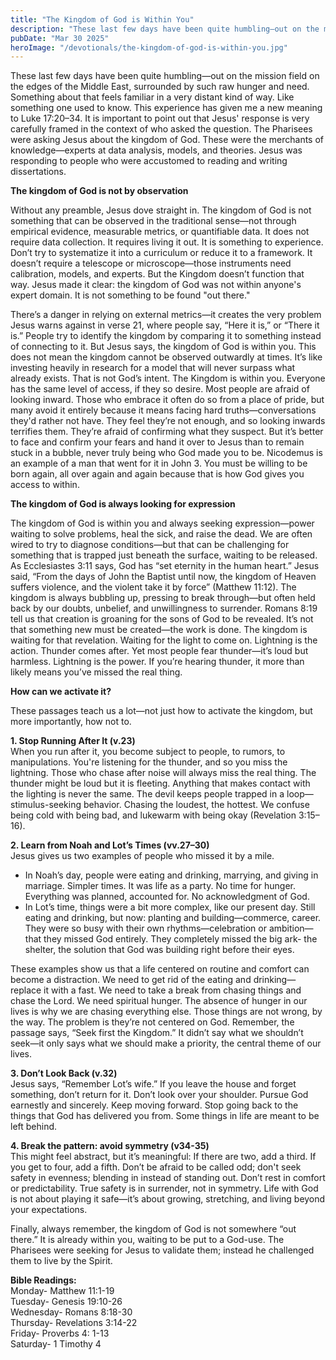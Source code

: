 ```yaml
---
title: "The Kingdom of God is Within You"
description: "These last few days have been quite humbling—out on the mission field on the edges of the Middle East, surrounded by such raw hunger and need. Something about that feels familiar in a very distant kind of way. Like something one used to know."
pubDate: "Mar 30 2025"
heroImage: "/devotionals/the-kingdom-of-god-is-within-you.jpg"
---
```


These last few days have been quite humbling—out on the mission field on the edges of the Middle East, surrounded by such raw hunger and need. Something about that feels familiar in a very distant kind of way. Like something one used to know. This experience has given me a new meaning to Luke 17:20–34. It is important to point out that Jesus' response is very carefully framed in the context of who asked the question. The Pharisees were asking Jesus about the kingdom of God. These were the merchants of knowledge—experts at data analysis, models, and theories. Jesus was responding to people who were accustomed to reading and writing dissertations.

**The kingdom of God is not by observation**

Without any preamble, Jesus dove straight in. The kingdom of God is not something that can be observed in the traditional sense—not through empirical evidence, measurable metrics, or quantifiable data. It does not require data collection. It requires living it out. It is something to experience. Don’t try to systematize it into a curriculum or reduce it to a framework. It doesn’t require a telescope or microscope—those instruments need calibration, models, and experts. But the Kingdom doesn’t function that way. Jesus made it clear: the kingdom of God was not within anyone's expert domain. It is not something to be found "out there."

There’s a danger in relying on external metrics—it creates the very problem Jesus warns against in verse 21, where people say, “Here it is,” or “There it is.” People try to identify the kingdom by comparing it to something instead of connecting to it. But Jesus says, the kingdom of God is within you. This does not mean the kingdom cannot be observed outwardly at times. It’s like investing heavily in research for a model that will never surpass what already exists. That is not God’s intent. The Kingdom is within you. Everyone has the same level of access, if they so desire. Most people are afraid of looking inward. Those who embrace it often do so from a place of pride, but many avoid it entirely because it means facing hard truths—conversations they'd rather not have. They feel they’re not enough, and so looking inwards terrifies them. They’re afraid of confirming what they suspect. But it’s better to face and confirm your fears and hand it over to Jesus than to remain stuck in a bubble, never truly being who God made you to be. Nicodemus is an example of a man that went for it in John 3. You must be willing to be born again, all over again and again because that is how God gives you access to within.

**The kingdom of God is always looking for expression**

The kingdom of God is within you and always seeking expression—power waiting to solve problems, heal the sick, and raise the dead. We are often wired to try to diagnose conditions—but that can be challenging for something that is trapped just beneath the surface, waiting to be released. As Ecclesiastes 3:11 says, God has “set eternity in the human heart.” Jesus said, “From the days of John the Baptist until now, the kingdom of Heaven suffers violence, and the violent take it by force” (Matthew 11:12). The kingdom is always bubbling up, pressing to break through—but often held back by our doubts, unbelief, and unwillingness to surrender. Romans 8:19 tell us that creation is groaning for the sons of God to be revealed. It’s not that something new must be created—the work is done. The kingdom is waiting for that revelation. Waiting for the light to come on. Lightning is the action. Thunder comes after. Yet most people fear thunder—it’s loud but harmless. Lightning is the power. If you’re hearing thunder, it more than likely means you’ve missed the real thing.

**How can we activate it?**

These passages teach us a lot—not just how to activate the kingdom, but more importantly, how not to.

**1. Stop Running After It (v.23)**<br />
When you run after it, you become subject to people, to rumors, to manipulations. You're listening for the thunder, and so you miss the lightning. Those who chase after noise will always miss the real thing. The thunder might be loud but it is fleeting. Anything that makes contact with the lighting is never the same. The devil keeps people trapped in a loop—stimulus-seeking behavior. Chasing the loudest, the hottest. We confuse being cold with being bad, and lukewarm with being okay (Revelation 3:15–16).

**2. Learn from Noah and Lot’s Times (vv.27–30)**<br />
Jesus gives us two examples of people who missed it by a mile.

- In Noah’s day, people were eating and drinking, marrying, and giving in marriage. Simpler times. It was life as a party. No time for hunger. Everything was planned, accounted for. No acknowledgment of God.
- In Lot’s time, things were a bit more complex, like our present day. Still eating and drinking, but now: planting and building—commerce, career. They were so busy with their own rhythms—celebration or ambition—that they missed God entirely. They completely missed the big ark- the shelter, the solution that God was building right before their eyes.

These examples show us that a life centered on routine and comfort can become a distraction. We need to get rid of the eating and drinking—replace it with a fast. We need to take a break from chasing things and chase the Lord. We need spiritual hunger. The absence of hunger in our lives is why we are chasing everything else. Those things are not wrong, by the way. The problem is they’re not centered on God. Remember, the passage says, “Seek first the Kingdom.” It didn’t say what we shouldn’t seek—it only says what we should make a priority, the central theme of our lives.

**3. Don’t Look Back (v.32)**<br />
Jesus says, “Remember Lot’s wife.” If you leave the house and forget something, don’t return for it. Don’t look over your shoulder. Pursue God earnestly and sincerely. Keep moving forward. Stop going back to the things that God has delivered you from. Some things in life are meant to be left behind.

**4. Break the pattern: avoid symmetry (v34-35)**<br />
This might feel abstract, but it’s meaningful: If there are two, add a third. If you get to four, add a fifth. Don’t be afraid to be called odd; don't seek safety in evenness; blending in instead of standing out. Don’t rest in comfort or predictability. True safety is in surrender, not in symmetry. Life with God is not about playing it safe—it’s about growing, stretching, and living beyond your expectations.

Finally, always remember, the kingdom of God is not somewhere “out there.” It is already within you, waiting to be put to a God-use. The Pharisees were seeking for Jesus to validate them; instead he challenged them to live by the Spirit.

**Bible Readings:**<br />
Monday- Matthew 11:1-19<br />
Tuesday- Genesis 19:10-26<br />
Wednesday- Romans 8:18-30<br />
Thursday- Revelations 3:14-22<br />
Friday- Proverbs 4: 1-13<br />
Saturday- 1 Timothy 4
